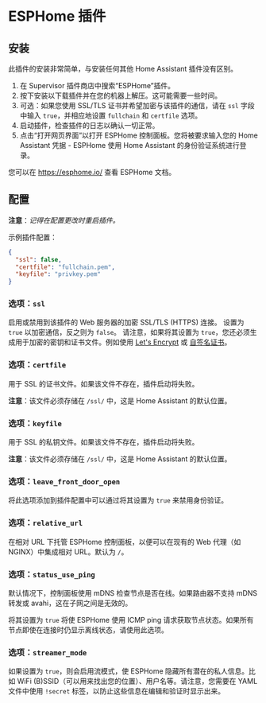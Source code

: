 # ESPHome 插件
## 安装

此插件的安装非常简单，与安装任何其他 Home Assistant 插件没有区别。

1. 在 Supervisor 插件商店中搜索“ESPHome”插件。
2. 按下安装以下载插件并在您的机器上解压。这可能需要一些时间。
3. 可选：如果您使用 SSL/TLS 证书并希望加密与该插件的通信，请在 `ssl` 字段中输入 `true`，并相应地设置 `fullchain` 和 `certfile` 选项。
4. 启动插件，检查插件的日志以确认一切正常。
5. 点击“打开网页界面”以打开 ESPHome 控制面板。您将被要求输入您的 Home Assistant 凭据 - ESPHome 使用 Home Assistant 的身份验证系统进行登录。

您可以在 https://esphome.io/ 查看 ESPHome 文档。

## 配置

**注意**：_记得在配置更改时重启插件。_

示例插件配置：

```json
{
  "ssl": false,
  "certfile": "fullchain.pem",
  "keyfile": "privkey.pem"
}
```

### 选项：`ssl`

启用或禁用到该插件的 Web 服务器的加密 SSL/TLS (HTTPS) 连接。
设置为 `true` 以加密通信，反之则为 `false`。
请注意，如果将其设置为 `true`，您还必须生成用于加密的密钥和证书文件。例如使用 [Let's Encrypt](https://www.home-assistant.io/addons/lets_encrypt/) 或 [自签名证书](https://www.home-assistant.io/docs/ecosystem/certificates/tls_self_signed_certificate/)。

### 选项：`certfile`

用于 SSL 的证书文件。如果该文件不存在，插件启动将失败。

**注意**：该文件必须存储在 `/ssl/` 中，这是 Home Assistant 的默认位置。

### 选项：`keyfile`

用于 SSL 的私钥文件。如果该文件不存在，插件启动将失败。

**注意**：该文件必须存储在 `/ssl/` 中，这是 Home Assistant 的默认位置。

### 选项：`leave_front_door_open`

将此选项添加到插件配置中可以通过将其设置为 `true` 来禁用身份验证。

### 选项：`relative_url`

在相对 URL 下托管 ESPHome 控制面板，以便可以在现有的 Web 代理（如 NGINX）中集成相对 URL。默认为 `/`。

### 选项：`status_use_ping`

默认情况下，控制面板使用 mDNS 检查节点是否在线。如果路由器不支持 mDNS 转发或 avahi，这在子网之间是无效的。

将其设置为 `true` 将使 ESPHome 使用 ICMP ping 请求获取节点状态。如果所有节点即使在连接时仍显示离线状态，请使用此选项。

### 选项：`streamer_mode`

如果设置为 `true`，则会启用流模式，使 ESPHome 隐藏所有潜在的私人信息。比如 WiFi (B)SSID（可以用来找出您的位置）、用户名等。请注意，您需要在 YAML 文件中使用 `!secret` 标签，以防止这些信息在编辑和验证时显示出来。